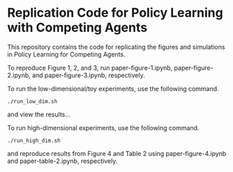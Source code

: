 # Replication Code for Policy Learning with Competing Agents

This repository contains the code for replicating the figures and simulations in Policy Learning for Competing Agents.

To reproduce Figure 1, 2, and 3, run paper-figure-1.ipynb, paper-figure-2.ipynb, and paper-figure-3.ipynb, respectively.

To run the low-dimensional/toy experiments, use the following command.
```
./run_low_dim.sh
```
and view the results...

To run high-dimensional experiments, use the following command. 
```
./run_high_dim.sh
```
and reproduce results from Figure 4 and Table 2 using paper-figure-4.ipynb and paper-table-2.ipynb, respectively.
